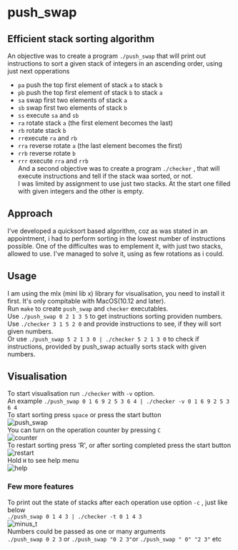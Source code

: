 # push_swap
## Efficient stack sorting algorithm

An objective was to create a program `./push_swap` that will print out instructions to sort a given stack of integers in an ascending order, using just next opperations
- `pa` push the top first element of stack `a` to stack `b`
- `pb` push the top first element of stack `b` to stack `a`
- `sa` swap first two elements of stack `a`
- `sb` swap first two elements of stack `b`
- `ss` execute `sa` and `sb`
- `ra` rotate stack `a` (the first element becomes the last)
- `rb` rotate stack `b`
- `rr`execute `ra` and `rb`
- `rra` reverse rotate `a` (the last element becomes the first)
- `rrb` reverse rotate `b`
- `rrr` execute `rra` and `rrb`  
And a second objective was to create a program `./checker` , that will execute instructions and tell if the stack waa sorted, or not.  
I was limited by assignment to use just two stacks. At the start one filled with given integers and the other is empty.  

## Approach
I've developed a quicksort based algorithm, coz as was stated in an appointment, i had to perform sorting in the lowest number of instructions possible. One of the difficultes was to emplement it, with just two stacks, allowed to use. I've managed to solve it, using as few rotations as i could.

## Usage
I am using the mlx (mini lib x) library for visualisation, you need to install it first. It's only compitable with MacOS(10.12 and later).  
Run `make` to create `push_swap` and `checker` executables.  
Use `./push_swap 0 2 1 3 5` to get instructions sorting providen numbers.  
Use `./checker 3 1 5 2 0` and provide instructions to see, if they will sort given numbers.  
Or use `./push_swap 5 2 1 3 0 | ./checker 5 2 1 3 0` to check if instructions, provided by push_swap actually sorts stack with given numbers.  

## Visualisation
To start visualisation run `./checker` with `-v` option.  
An example `./push_swap 0 1 6 9 2 5 3 6 4 | ./checker -v 0 1 6 9 2 5 3 6 4`  
To start sorting press `space` or press the start button  
![push_swap](../assets/image/push_swap.png)     
You can turn on the operation counter by pressing `C`  
![counter](../assets/image/counter.gif)     
To restart sorting press 'R', or after sorting completed press the start button  
![restart](../assets/image/restart.gif)     
Hold `H` to see help menu  
![help](../assets/image/help.gif)     

### Few more features
To print out the state of stacks after each operation use option `-c` , just like below  
`./push_swap 0 1 4 3 | ./checker -t 0 1 4 3`  
![minus_t](../assets/image/minus_t.png)     
Numbers could be passed as one or many arguments  
`./push_swap 0 2 3` or `./push_swap "0 2 3"`or `./push_swap " 0" "2 3"` etc

